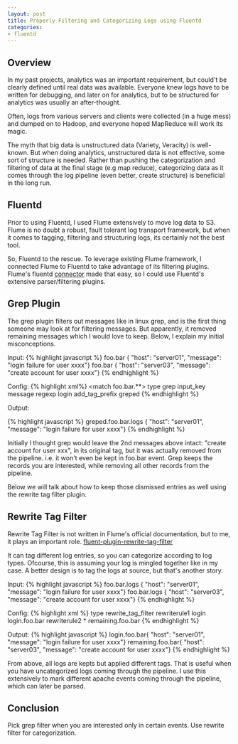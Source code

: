 ```yaml
---
layout: post
title: Properly Filtering and Categorizing Logs using Fluentd
categories:
- fluentd
---
```


## Overview

In my past projects, analytics was an important requirement, but could't be clearly defined until real data was available. Everyone knew logs have to be written for debugging, and later on for analytics, but to be structured for analytics was usually an after-thought.

Often, logs from various servers and clients were collected (in a huge mess) and dumped on to Hadoop, and everyone hoped MapReduce will work its magic.

The myth that big data is unstructured data (Variety, Veracity) is well-known. But when doing analytics, unstructured data is not effective, some sort of structure is needed. Rather than pushing the categorization and filtering of data at the final stage (e.g map reduce), categorizing data as it comes through the log pipeline (even better, create structure) is beneficial in the long run.  

## Fluentd
Prior to using Fluentd, I used Flume extensively to move log data to S3. Flume is no doubt a robust, fault tolerant log transport framework, but when it comes to tagging, filtering and structuring logs, its certainly not the best tool. 

So, Fluentd to the rescue. To leverage existing Flume framework, I connected Flume to Fluentd to take advantage of its filtering plugins. Flume's fluentd [connector](https://github.com/cosmo0920/flume-ng-fluentd-sink) made that easy, so I could use Fluentd's extensive parser/filtering plugins. 

## Grep Plugin

The grep plugin filters out messages like in linux grep, and is the first thing someone may look at for filtering messages. But apparently, it removed remaining messages which I would love to keep. Below, I explain my initial misconceptions. 

Input: 
{% highlight javascript %}
foo.bar { "host": "server01", "message": "login failure for user xxxx"}
foo.bar { "host": "server03", "message": "create account for user xxxx"}
{% endhighlight %}

Config:
{% highlight xml%}
<match foo.bar.**>
  type grep
  input_key message
  regexp login
  add_tag_prefix greped
</match>
{% endhighlight %}

Output:

{% highlight javascript %}
greped.foo.bar.logs { "host": "server01", "message": "login failure for user xxxx"}
{% endhighlight %}

Initially I thought grep would leave the 2nd messages above intact:  "create account for user xxx", in its original tag, but it was actually removed from the pipeline. i.e. it won't even be kept in foo.bar event. Grep keeps the records you are interested, while removing all other records from the pipeline. 

Below we will talk about how to keep those dismissed entries as well using the rewrite tag filter plugin. 

## Rewrite Tag Filter
Rewrite Tag Filter is not written in Flume's official documentation, but to me, it plays an important role.
[fluent-plugin-rewrite-tag-filter](https://github.com/fluent/fluent-plugin-rewrite-tag-filter)

It can tag different log entries, so you can categorize according to log types. Ofcourse, this is assuming your log is mingled together like in my case. A better design is to tag the logs at source, but that's another story. 

Input:
{% highlight javascript %}
foo.bar.logs { "host": "server01", "message": "login failure for user xxxx"}
foo.bar.logs { "host": "server03", "message": "create account for user xxxx"}
{% endhighlight %}

Config:
{% highlight xml %}
<match foo.bar.logs>
  type rewrite_tag_filter
  rewriterule1  login  login.foo.bar
  rewriterule2   *     remaining.foo.bar
</match>
{% endhighlight %}

Output:
{% highlight javascript  %}
login.foo.bar{ "host": "server01", "message": "login failure for user xxxx"}
remaining.foo.bar{ "host": "server03", "message": "create account for user xxxx"}
{% endhighlight %}

From above, all logs are kepts but applied different tags. That is useful when you have uncategorized logs coming through the pipeline. I use this extensively to mark different apache events coming through the pipeline, which can later be parsed.

## Conclusion
 Pick grep filter when you are interested only in certain events. Use rewrite filter for categorization. 




 

